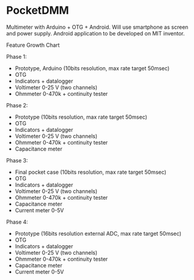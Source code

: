 # PocketDMM

Multimeter with Arduino + OTG + Android.   Will use smartphone as screen and power supply.
Android application to be developed on MIT inventor.

Feature Growth Chart

Phase 1:
- Prototype, Arduino (10bits resolution, max rate target 50msec)
- OTG
- Indicators + datalogger
- Voltimeter 0-25 V (two channels)
- Ohmmeter 0-470k + continuity tester

Phase 2:
- Prototype (10bits resolution, max rate target 50msec)
- OTG
- Indicators + datalogger
- Voltimeter 0-25 V (two channels)
- Ohmmeter 0-470k + continuity tester
- Capacitance meter

Phase 3:
- Final pocket case (10bits resolution, max rate target 50msec)
- OTG
- Indicators + datalogger
- Voltimeter 0-25 V (two channels)
- Ohmmeter 0-470k + continuity tester
- Capacitance meter
- Current meter 0-5V

Phase 4:
- Prototype (16bits resolution external ADC, max rate target 50msec)
- OTG
- Indicators + datalogger
- Voltimeter 0-25 V (two channels)
- Ohmmeter 0-470k + continuity tester
- Capacitance meter
- Current meter 0-5V
